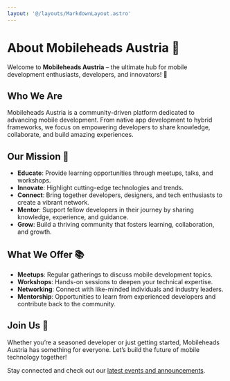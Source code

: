 ```yaml
---
layout: '@/layouts/MarkdownLayout.astro'
---
```


# About Mobileheads Austria 📱

Welcome to **Mobileheads Austria** – the ultimate hub for mobile development enthusiasts, developers, and innovators! 🚀

## Who We Are

Mobileheads Austria is a community-driven platform dedicated to advancing mobile development. From native app development to hybrid frameworks, we focus on empowering developers to share knowledge, collaborate, and build amazing experiences.

## Our Mission 🎯

- **Educate**: Provide learning opportunities through meetups, talks, and workshops.
- **Innovate**: Highlight cutting-edge technologies and trends.
- **Connect**: Bring together developers, designers, and tech enthusiasts to create a vibrant network.
- **Mentor**: Support fellow developers in their journey by sharing knowledge, experience, and guidance.
- **Grow**: Build a thriving community that fosters learning, collaboration, and growth.

## What We Offer 📚

- **Meetups**: Regular gatherings to discuss mobile development topics.
- **Workshops**: Hands-on sessions to deepen your technical expertise.
- **Networking**: Connect with like-minded individuals and industry leaders.
- **Mentorship**: Opportunities to learn from experienced developers and contribute back to the community.

## Join Us 🚀

Whether you’re a seasoned developer or just getting started, Mobileheads Austria has something for everyone. Let’s build the future of mobile technology together!

Stay connected and check out our [latest events and announcements](/events).
